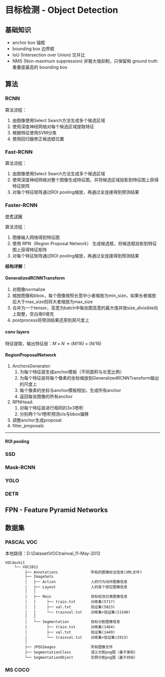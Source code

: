 # 目标检测 - Object Detection

## 基础知识

- anchor box                        锚框
- bounding box                      边界框
- IoU (Intersection over Union)     交并比
- NMS (Non-maximum suppression)     非极大值抑制，只保留和 ground truth 重叠度最高的 bounding box

## 算法

### RCNN

算法流程：

1. 由图像使用Select Search方法生成多个候选区域
2. 使用深度神经网络对每个候选区域提取特征
3. 根据特征使用SVM分类
4. 使用回归器修正候选框位置

### Fast-RCNN

算法流程：

1. 由图像使用Select Search方法生成多个候选区域
2. 使用深度神经网络对整个图像生成特征图，并将候选区域投影到特征图上获得特征矩阵
3. 对每个特征矩阵通过ROI pooling缩放，再通过全连接得到预测结果

### Faster-RCNN

[参考详解](https://blog.csdn.net/weixin_42310154/article/details/119889682)

算法流程：

1. 图像输入网络得到特征图
2. 使用 RPN（Region Proposal Network） 生成候选框，将候选框投影到特征图上获得特征矩阵
3. 对每个特征矩阵通过ROI pooling缩放，再通过全连接得到预测结果

**结构详解：**

#### GeneralizedRCNNTransform

1. 对图像normalize
2. 缩放图像和bbox，每个图像按照长宽中小者缩放为min_size，如果长者缩放后大于max_size则将大者缩放为max_size
3. 合并为一个tensor，高宽为batch中每张图高宽的最大值并按size_divisible向上取整，空白用0填充
4. postprocess将预测结果还原到原尺度上

#### conv layers

特征提取，输出特征层：$M \times N$ → $(M/16)\times(N/16)$

#### RegionProposalNetwork

1. AnchorsGenerator:
   1. 为每个特征层生成anchor模板（不同面积与长宽比例）
   2. 为每个特征层将每个像素的坐标缩放到GeneralizedRCNNTransform输出的尺度上
   3. 每个像素的坐标与anchor模板相加，生成所有anchor
   4. 返回每张图像的所有anchor
2. RPNHead:
   1. 对每个特征层进行相同的3x3卷积
   2. 分别两个1x1卷积预测cls与bbox偏移
3. 调整anchor生成proposal
4. filter_proposals

---

#### ROI pooling

### SSD

### Mask-RCNN

### YOLO

### DETR

## FPN - Feature Pyramid Networks

## 数据集

### PASCAL VOC

本地路径：D:\Dataset\VOCtrainval_11-May-2012

``` plain
VOCdevkit
    └── VOC2012
         ├── Annotations               所有的图像标注信息(XML文件)
         ├── ImageSets    
         │   ├── Action                人的行为动作图像信息
         │   ├── Layout                人的各个部位图像信息
         │   │
         │   ├── Main                  目标检测分类图像信息
         │   │     ├── train.txt       训练集(5717)
         │   │     ├── val.txt         验证集(5823)
         │   │     └── trainval.txt    训练集+验证集(11540)
         │   │
         │   └── Segmentation          目标分割图像信息
         │         ├── train.txt       训练集(1464)
         │         ├── val.txt         验证集(1449)
         │         └── trainval.txt    训练集+验证集(2913)
         │ 
         ├── JPEGImages                所有图像文件
         ├── SegmentationClass         语义分割png图（基于类别）
         └── SegmentationObject        实例分割png图（基于目标）
```

### MS COCO

